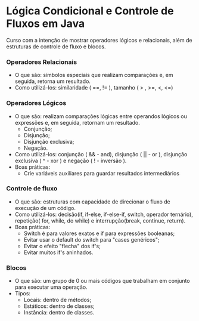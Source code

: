 # Lógica Condicional e Controle de Fluxos em Java

Curso com a intenção de mostrar operadores lógicos e relacionais, além de estruturas de controle de fluxo e blocos.

### Operadores Relacionais

* O que são: símbolos especiais que realizam comparações e, em seguida, retorna um resultado.
* Como utilizá-los: similaridade ( ==, != ), tamanho ( > , >=, <, <=)

### Operadores Lógicos

* O que são:  realizam comparações lógicas entre operandos lógicos ou expressões e, em seguida, retornam um resultado.
  * Conjunção;
  * Disjunção;
  * Disjunção exclusiva;
  * Negação.
* Como utilizá-los: conjunção ( && - and), disjunção ( || - or ), disjunção exclusiva ( ^ - xor ) e negação ( ! - inversão ).
* Boas práticas:
  * Crie variáveis auxiliares para guardar resultados intermediários

### Controle de fluxo

* O que são: estruturas com capacidade de direcionar o fluxo de execução de um código.
* Como utilizá-los: decisão(if, if-else, if-else-if, switch, operador ternário), repetição( for, while, do while) e interrupção(break, continue, return).
* Boas práticas: 
  * Switch é para valores exatos e if para expressões booleanas;
  * Evitar usar o default do switch para "cases genéricos";
  * Evitar o efeito "flecha" dos if's;
  * Evitar muitos if's aninhados.

### Blocos

* O que são: um grupo de 0 ou mais códigos que trabalham em conjunto para executar uma operação.
* Tipos: 
  * Locais: dentro de métodos;
  * Estáticos: dentro de classes;
  * Instância: dentro de classes.

